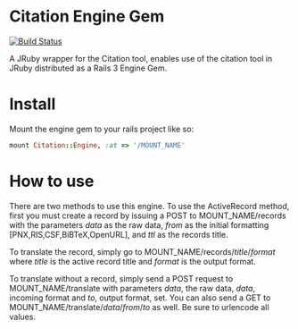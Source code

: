 Citation Engine Gem
======================
[![Build Status](https://secure.travis-ci.org/NYULibraries/citationEngineGem.png)](http://travis-ci.org/NYULibraries/citationEngineGem)


A JRuby wrapper for the Citation tool, enables use of the citation tool in JRuby distributed as a Rails 3 Engine Gem.

Install
==========

Mount the engine gem to your rails project like so:

```ruby
mount Citation::Engine, :at => '/MOUNT_NAME'
```

How to use
========

There are two methods to use this engine. To use the ActiveRecord method, first you must create a record by issuing a POST to MOUNT\_NAME/records with the parameters _data_ as the raw data, _from_ as the initial formatting [PNX,RIS,CSF,BiBTeX,OpenURL], and _ttl_ as the records title.

To translate the record, simply go to MOUNT\_NAME/records/_title_/_format_ where _title_ is the active record title and _format_ is the output format.

To translate without a record, simply send a POST request to MOUNT\_NAME/translate with parameters _data_, the raw data, _data_, incoming format and _to_, output format, set. You can also send a GET to MOUNT\_NAME/translate/_data_/_from_/_to_ as well. Be sure to urlencode all values.